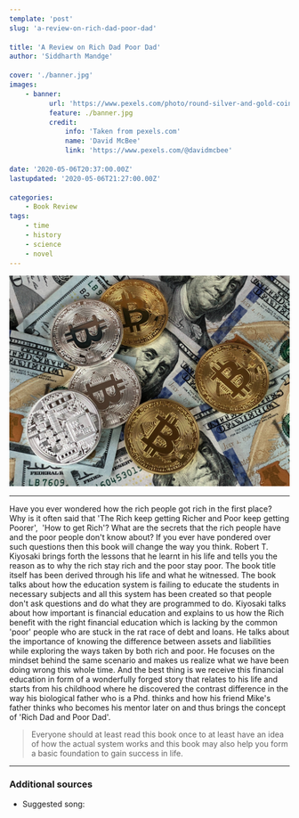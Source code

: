 ```yaml
---
template: 'post'
slug: 'a-review-on-rich-dad-poor-dad'

title: 'A Review on Rich Dad Poor Dad'
author: 'Siddharth Mandge'

cover: './banner.jpg'
images:
    - banner:
          url: 'https://www.pexels.com/photo/round-silver-and-gold-coins-730564/'
          feature: ./banner.jpg
          credit:
              info: 'Taken from pexels.com'
              name: 'David McBee'
              link: 'https://www.pexels.com/@davidmcbee'

date: '2020-05-06T20:37:00.00Z'
lastupdated: '2020-05-06T21:27:00.00Z'

categories:
    - Book Review
tags:
    - time
    - history
    - science
    - novel
---
```


![Round Silver and Gold Coins](./banner.jpg)

---

Have you ever wondered how the rich people got rich in the first place? Why is it often said that 'The Rich keep getting Richer and Poor keep getting Poorer',  'How to get Rich'? What are the secrets that the rich people have and the poor people don't know about? If you ever have pondered over such questions then this book will change the way you think. Robert T. Kiyosaki brings forth the lessons that he learnt in his life and tells you the reason as to why the rich stay rich and the poor stay poor. The book title itself has been derived through his life and what he witnessed. The book talks about how the education system is failing to educate the students in necessary subjects and all this system has been created so that people don't ask questions and do what they are programmed to do. Kiyosaki talks about how important is financial education and explains to us how the Rich benefit with the right financial education which is lacking by the common 'poor' people who are stuck in the rat race of debt and loans. He talks about the importance of knowing the difference between assets and liabilities while exploring the ways taken by both rich and poor. He focuses on the mindset behind the same scenario and makes us realize what we have been doing wrong this whole time. And the best thing is we receive this financial education in form of a wonderfully forged story that relates to his life and starts from his childhood where he discovered the contrast difference in the way his biological father who is a Phd. thinks and how his friend Mike's father thinks who becomes his mentor later on and thus brings the concept of 'Rich Dad and Poor Dad'.

> Everyone should at least read this book once to at least have an idea of how the actual system works and this book may also help you form a basic foundation to gain success in life.

---

### Additional sources

-   Suggested song:
